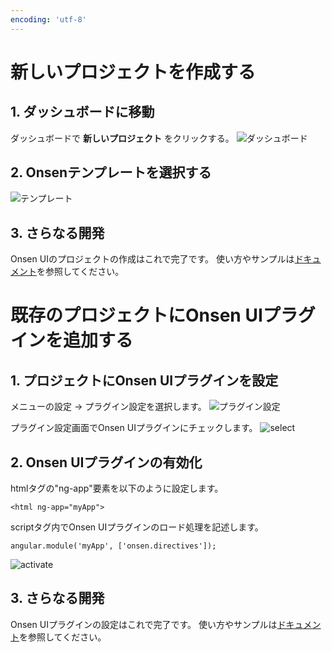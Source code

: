```yaml
---
encoding: 'utf-8'
---
```


# 新しいプロジェクトを作成する

## 1. ダッシュボードに移動

ダッシュボードで **新しいプロジェクト** をクリックする。
![ダッシュボード](new_project.png)

## 2. Onsenテンプレートを選択する

![テンプレート](choose_template.png)

## 3. さらなる開発
Onsen UIのプロジェクトの作成はこれで完了です。
使い方やサンプルは[ドキュメント](/onsen/docs/ja)を参照してください。


# 既存のプロジェクトにOnsen UIプラグインを追加する

## 1. プロジェクトにOnsen UIプラグインを設定

メニューの設定 -> プラグイン設定を選択します。
![プラグイン設定](config_plugin_settings.png)

プラグイン設定画面でOnsen UIプラグインにチェックします。
![select](check_onsen_ui.png)

## 2. Onsen UIプラグインの有効化

htmlタグの"ng-app"要素を以下のように設定します。

    <html ng-app="myApp">

scriptタグ内でOnsen UIプラグインのロード処理を記述します。

    angular.module('myApp', ['onsen.directives']);

![activate](add_ng_app.png)

## 3. さらなる開発
Onsen UIプラグインの設定はこれで完了です。
使い方やサンプルは[ドキュメント](/onsen/docs/ja)を参照してください。